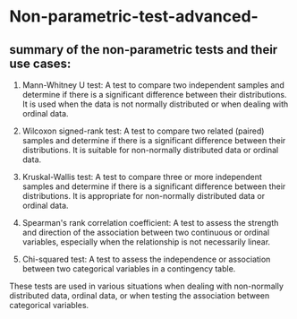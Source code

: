 # Non-parametric-test-advanced-

## summary of the non-parametric tests and their use cases:

1. Mann-Whitney U test: A test to compare two independent samples and determine if there is a significant difference between their distributions. It is used when the data is not normally distributed or when dealing with ordinal data.

2. Wilcoxon signed-rank test: A test to compare two related (paired) samples and determine if there is a significant difference between their distributions. It is suitable for non-normally distributed data or ordinal data.

3. Kruskal-Wallis test: A test to compare three or more independent samples and determine if there is a significant difference between their distributions. It is appropriate for non-normally distributed data or ordinal data.

4. Spearman's rank correlation coefficient: A test to assess the strength and direction of the association between two continuous or ordinal variables, especially when the relationship is not necessarily linear.

5. Chi-squared test: A test to assess the independence or association between two categorical variables in a contingency table.

These tests are used in various situations when dealing with non-normally distributed data, ordinal data, or when testing the association between categorical variables.
